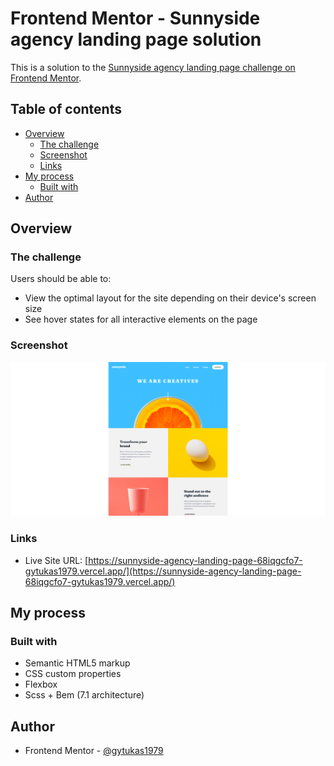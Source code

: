 # Frontend Mentor - Sunnyside agency landing page solution

This is a solution to the [Sunnyside agency landing page challenge on Frontend Mentor](https://www.frontendmentor.io/challenges/sunnyside-agency-landing-page-7yVs3B6ef).

## Table of contents

- [Overview](#overview)
  - [The challenge](#the-challenge)
  - [Screenshot](#screenshot)
  - [Links](#links)
- [My process](#my-process)
  - [Built with](#built-with)
- [Author](#author)


## Overview

### The challenge

Users should be able to:

- View the optimal layout for the site depending on their device's screen size
- See hover states for all interactive elements on the page

### Screenshot

![](resources/images/screenshot.png)

### Links

- Live Site URL: [https://sunnyside-agency-landing-page-68iqgcfo7-gytukas1979.vercel.app/](https://sunnyside-agency-landing-page-68iqgcfo7-gytukas1979.vercel.app/)

## My process

### Built with

- Semantic HTML5 markup
- CSS custom properties
- Flexbox
- Scss + Bem (7.1 architecture)

## Author

- Frontend Mentor - [@gytukas1979](https://www.frontendmentor.io/profile/yourusername)


